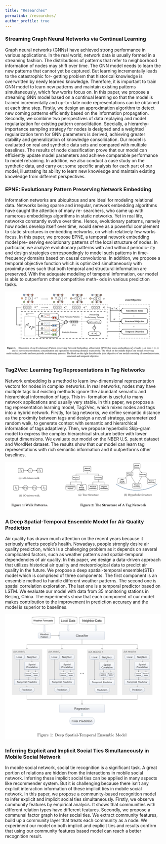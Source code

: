 ```yaml
---
title: "Researches"
permalink: /researches/
author_profile: true
---
```


### Streaming Graph Neural Networks via Continual Learning
Graph neural networks (GNNs) have achieved strong performance in various applications. In the real world, network data is usually formed in a streaming fashion. The distributions of patterns that refer to neighborhood information of nodes may shift over time. The GNN model needs to learn the new patterns that cannot yet be captured. But learning incrementally leads to the catastrophic for- getting problem that historical knowledge is overwritten by newly learned knowledge. Therefore, it is important to train GNN model to learn new patterns and maintain existing patterns simultaneously, which few works focus on. In this paper, we propose a streaming GNN model based on a continual learning so that the model is trained incrementally and up-to-date node representations can be obtained at each time step. Firstly, we design an approximation algorithm to detect new coming patterns efficiently based on the information propagation. Secondly, we combine two perspectives of data replaying and model regularization for existing pattern consolidation. Specially, a hierarchy-importance sampling strategy for nodes is designed and a weighted regularization term for GNN parameters is derived, achieving greater stability and generalization of knowledge consolidation. Our model is evaluated on real and synthetic data sets and compared with multiple baselines. The results of node classification prove that our model can efficiently update model parameters and achieve comparable performance to model retraining. In addition, we also conduct a case study on the synthetic data, and carry out some specific analysis for each part of our model, illustrating its ability to learn new knowledge and maintain existing knowledge from different perspectives.


### EPNE: Evolutionary Pattern Preserving Network Embedding
Information networks are ubiquitous and are ideal for modeling relational data. Networks being sparse and irregular, network embedding algorithms have caught the attention of many re- searchers, who came up with numerous embeddings algorithms in static networks. Yet in real life, networks constantly evolve over time. Hence, evolutionary patterns, namely how nodes develop itself over time, would serve as a powerful complement to static structures in embedding networks, on which relatively few works focus. In this paper, we propose EPNE, a temporal network embedding model pre- serving evolutionary patterns of the local structure of nodes. In particular, we analyze evolutionary patterns with and without periodic- ity and design strategies correspondingly to model such patterns in time-frequency domains based on causal convolutions. In addition, we propose a temporal objective function which is optimized simultaneously with proximity ones such that both temporal and structural information are preserved. With the adequate modeling of temporal information, our model is able to outperform other competitive meth- ods in various prediction tasks.

![](../images/my_images/epne.png)

### Tag2Vec: Learning Tag Representations in Tag Networks
Network embedding is a method to learn low-dimensional representation vectors for nodes in complex networks. In real networks, nodes may have multiple tags but existing methods ignore the abundant semantic and hierarchical information of tags. This in- formation is useful to many network applications and usually very stable. In this paper, we propose a tag representation learning model, Tag2Vec, which mixes nodes and tags into a hybrid network. Firstly, for tag networks, we define semantic distance as the proximity between tags and design a novel strategy, parameterized random walk, to generate context with semantic and hierarchical information of tags adaptively. Then, we propose hyperbolic Skip-gram model to express the complex hierarchical structure better with lower output dimensions. We evaluate our model on the NBER U.S. patent dataset and WordNet dataset. The results show that our model can learn tag representations with rich semantic information and it outperforms other baselines.

![](../images/my_images/tag2vec.png)

### A Deep Spatial-Temporal Ensemble Model for Air Quality Prediction
Air quality has drawn much attention on the recent years because it seriously affects people’s health. Nowadays, people strongly desire air quality prediction, which is a challenging problem as it depends on several complicated factors, such as weather patterns and spatial-temporal dependencies of air quality. In this paper, we design a data-driven approach that utilizes historical air quality and meteorological data to predict air quality in the future. We propose a deep spatial-temporal ensemble(STE) model which is comprised of three components. The first component is an ensemble method to handle different weather patterns. The second one is spatial correlation exploration. The last one is a temporal predictor based on LSTM. We evaluate our model with data from 35 monitoring stations in Beijing, China. The experiments show that each component of our model makes contribution to the improvement in prediction accuracy and the model is superior to baselines.

![](../images/my_images/ste.png)

### Inferring Explicit and Implicit Social Ties Simultaneously in Mobile Social Network
In mobile social network, social tie recognition is a significant task. A great portion of relations are hidden from the interactions in mobile social network. Inferring these implicit social ties can be applied in many aspects like recommender system. But it is challenging because there isn’t any explicit interaction information of these implicit ties in mobile social network. In this paper, we propose a community-based recognition model to infer explicit and implicit social ties simultaneously. Firstly, we observe community features by empirical analysis. It shows that communities with different relation types have different features. Secondly, we propose a communal factor graph to infer social ties. We extract community features, build up a community layer that treats each community as a node. We experiment our model on both implicit and explicit ties and results confirm that using our community features based model can reach a better recognition result.
